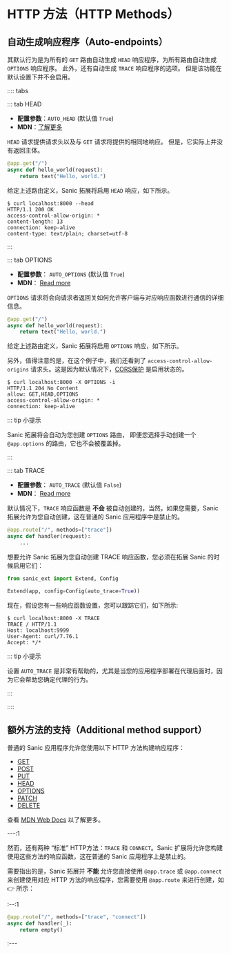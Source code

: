 # HTTP 方法（HTTP Methods）

## 自动生成响应程序（Auto-endpoints）

其默认行为是为所有的 `GET` 路由自动生成 `HEAD` 响应程序，为所有路由自动生成 `OPTIONS` 响应程序。 此外，还有自动生成 `TRACE` 响应程序的选项。 但是该功能在默认设置下并不会启用。

:::: tabs

::: tab HEAD

- **配置参数**：`AUTO_HEAD` (默认值 `True`)
- **MDN**：[了解更多](https://developer.mozilla.org/zh-CN/docs/Web/HTTP/Methods/HEAD)

`HEAD` 请求提供请求头以及与 `GET` 请求将提供的相同地响应。 但是，它实际上并没有返回主体。

```python
@app.get("/")
async def hello_world(request):
    return text("Hello, world.")
```

给定上述路由定义，Sanic 拓展将启用 `HEAD` 响应，如下所示。

```text
$ curl localhost:8000 --head
HTTP/1.1 200 OK
access-control-allow-origin: *
content-length: 13
connection: keep-alive
content-type: text/plain; charset=utf-8
```

:::

::: tab OPTIONS

- **配置参数**： `AUTO_OPTIONS` (默认值 `True`)
- **MDN**： [Read more](https://developer.mozilla.org/zh-CN/docs/Web/HTTP/Methods/OPTIONS)

`OPTIONS` 请求将会向请求者返回关如何允许客户端与对应响应函数进行通信的详细信息。

```python
@app.get("/")
async def hello_world(request):
    return text("Hello, world.")
```

给定上述路由定义，Sanic 拓展将启用 `OPTIONS` 响应，如下所示。

另外，值得注意的是，在这个例子中，我们还看到了 `access-control-allow-origins` 请求头。这是因为默认情况下，[CORS保护](cors.md) 是启用状态的。

```text
$ curl localhost:8000 -X OPTIONS -i
HTTP/1.1 204 No Content
allow: GET,HEAD,OPTIONS
access-control-allow-origin: *
connection: keep-alive
```

::: tip 小提示

Sanic 拓展将会自动为您创建 `OPTIONS` 路由， 即便您选择手动创建一个 `@app.options` 的路由，它也不会被覆盖掉。

:::

::: tab TRACE

- **配置参数**： `AUTO_TRACE` (默认值 `False`)
- **MDN**： [Read more](https://developer.mozilla.org/zh-CN/docs/Web/HTTP/Methods/TRACE)

默认情况下，`TRACE` 响应函数是 **不会** 被自动创建的，当然，如果您需要，Sanic 拓展允许为您自动创建，这在普通的 Sanic 应用程序中是禁止的。

```python
@app.route("/", methods=["trace"])
async def handler(request):
    ...
```

想要允许 Sanic 拓展为您自动创建 TRACE 响应函数，您必须在拓展 Sanic 的时候启用它们：

```python
from sanic_ext import Extend, Config

Extend(app, config=Config(auto_trace=True))
```

现在，假设您有一些响应函数设置，您可以跟踪它们，如下所示:

```text
$ curl localhost:8000 -X TRACE
TRACE / HTTP/1.1
Host: localhost:9999
User-Agent: curl/7.76.1
Accept: */*
```

::: tip 小提示

设置 `AUTO_TRACE` 是非常有帮助的，尤其是当您的应用程序部署在代理后面时，因为它会帮助您确定代理的行为。

:::

::::

## 额外方法的支持（Additional method support）

普通的 Sanic 应用程序允许您使用以下 HTTP 方法构建响应程序：

- [GET](/zh/guide/basics/routing.html#get)
- [POST](/zh/guide/basics/routing.html#post)
- [PUT](/zh/guide/basics/routing.html#put)
- [HEAD](/zh/guide/basics/routing.html#head)
- [OPTIONS](/zh/guide/basics/routing.html#options)
- [PATCH](/zh/guide/basics/routing.html#patch)
- [DELETE](/zh/guide/basics/routing.html#delete)

查看 [MDN Web Docs](https://developer.mozilla.org/zh-CN/docs/Web/HTTP/Methods) 以了解更多。

---:1

然而，还有两种 “标准” HTTP方法：`TRACE` 和 `CONNECT`。Sanic 扩展将允许您构建使用这些方法的响应函数，这在普通的 Sanic 应用程序上是禁止的。

需要指出的是，Sanic 拓展并 **不能** 允许您直接使用 `@app.trace` 或 `@app.connect` 来创建使用对应 HTTP 方法的响应程序，您需要使用 `@app.route` 来进行创建，如 👉 所示：

:--:1

```python
@app.route("/", methods=["trace", "connect"])
async def handler(_):
    return empty()
```

:---
